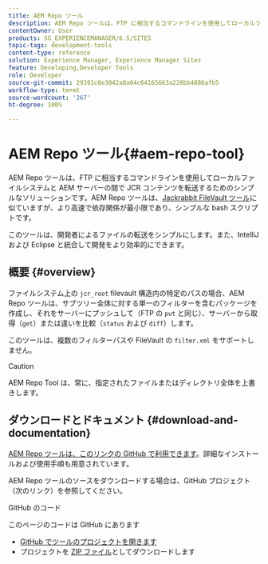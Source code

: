 ```yaml
---
title: AEM Repo ツール
description: AEM Repo ツールは、FTP に相当するコマンドラインを使用してローカルファイルシステムと AEM サーバーの間で JCR コンテンツを転送するためのシンプルなソリューションです。AEM Repo ツールは、Jackrabbit FileVault ツールに似ていますが、より高速で依存関係が極めて少ない、シンプルな bash スクリプトです。
contentOwner: User
products: SG_EXPERIENCEMANAGER/6.5/SITES
topic-tags: development-tools
content-type: reference
solution: Experience Manager, Experience Manager Sites
feature: Developing,Developer Tools
role: Developer
source-git-commit: 29391c8e3042a8a04c64165663a228bb4886afb5
workflow-type: tm+mt
source-wordcount: '267'
ht-degree: 100%

---
```


# AEM Repo ツール{#aem-repo-tool}

AEM Repo ツールは、FTP に相当するコマンドラインを使用してローカルファイルシステムと AEM サーバーの間で JCR コンテンツを転送するためのシンプルなソリューションです。AEM Repo ツールは、[Jackrabbit FileVault ツール](/help/sites-developing/ht-vlttool.md)に似ていますが、より高速で依存関係が最小限であり、シンプルな bash スクリプトです。

このツールは、開発者によるファイルの転送をシンプルにします。また、IntelliJ および Eclipse と統合して開発をより効率的にできます。

## 概要 {#overview}

ファイルシステム上の `jcr_root` filevault 構造内の特定のパスの場合、AEM Repo ツールは、サブツリー全体に対する単一のフィルターを含むパッケージを作成し、それをサーバーにプッシュして（FTP の `put` と同じ）、サーバーから取得（`get`）または違いを比較（`status` および `diff`）します。

このツールは、複数のフィルターパスや FileVault の `filter.xml` をサポートしません。

>[!CAUTION]
>
>AEM Repo Tool は、常に、指定されたファイルまたはディレクトリ全体を上書きします。

## ダウンロードとドキュメント {#download-and-documentation}

[AEM Repo ツールは、このリンクの GitHub で利用できます](https://github.com/Adobe-Marketing-Cloud/tools/tree/master/repo)。詳細なインストールおよび使用手順も用意されています。

AEM Repo ツールのソースをダウンロードする場合は、GitHub プロジェクト（次のリンク）を参照してください。

GitHub のコード

このページのコードは GitHub にあります

* [GitHub でツールのプロジェクトを開きます](https://github.com/Adobe-Marketing-Cloud/tools)
* プロジェクトを [ZIP ファイル](https://github.com/Adobe-Marketing-Cloud/tools/archive/master.zip)としてダウンロードします

